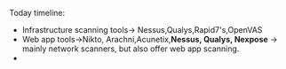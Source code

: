 

Today timeline:


- Infrastructure scanning tools-> Nessus,Qualys,Rapid7's,OpenVAS
- Web app tools->Nikto, Arachni,Acunetix,**Nessus, Qualys, Nexpose** → mainly network scanners, but also offer web app scanning.
- 
